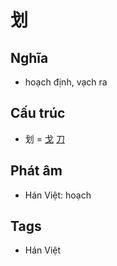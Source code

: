 # 划

## Nghĩa

* hoạch định, vạch ra

## Cấu trúc
* 划 = [戈](戈.md) [刀](刀.md)

## Phát âm

* Hán Việt: hoạch

## Tags
* Hán Việt

<script>window.HANZI_FIELD='划';</script>
